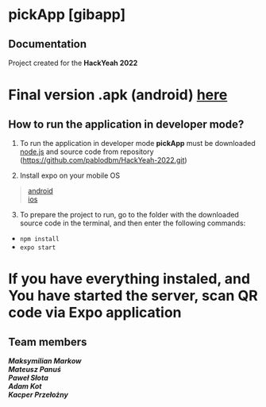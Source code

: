 # pickApp [gibapp]

## Documentation
Project created for  the **HackYeah 2022**

# Final version .apk (android) [here](https://drive.google.com/file/d/14BtiefMYUKGA03_cWinrA5NMhJ5MZpbh/view?usp=sharing)


## How to run the application in developer mode?

1. To run the application in developer mode **pickApp** must be downloaded [node.js](https://nodejs.org/en/) and source code from repository (https://github.com/pablodbm/HackYeah-2022.git)

2. Install expo on your mobile OS
>[android](https://play.google.com/store/apps/details?id=host.exp.exponent&hl=pl&gl=US)  
>[ios](https://apps.apple.com/pl/app/expo-go/id982107779?l=pl)

3. To prepare the project to run, go to the folder with the downloaded source code in the terminal, and then enter the following commands:
* `npm install`
* `expo start`

# If you have everything instaled, and You have started the server, scan QR code via Expo application

## Team members

***Maksymilian Markow***  
***Mateusz Panuś***  
***Paweł Słota***  
***Adam Kot***  
***Kacper Przełożny***  

